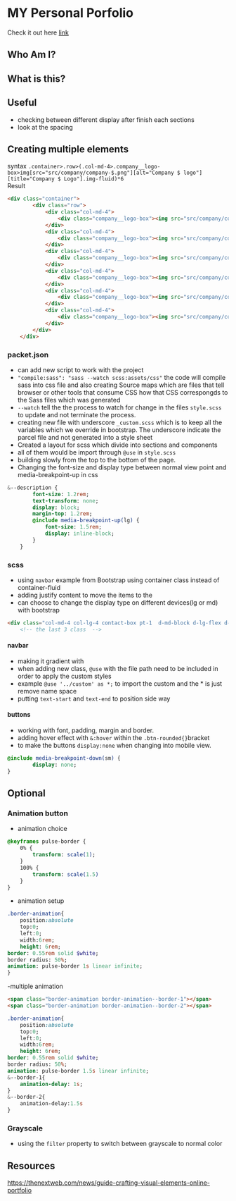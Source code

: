 # MY Personal Porfolio

Check it  out here [link](https://johndao1005.github.io/)

## Who Am I?

## What is this?

## Useful

- checking between different display after finish each sections
- look at the spacing

## Creating multiple elements

syntax `.container>.row>(.col-md-4>.company__logo-box>img[src="src/company/company-$.png"][alt="Company $ logo"][title="Company $ Logo"].img-fluid)*6`  
Result

```html
<div class="container">
        <div class="row">
            <div class="col-md-4">
                <div class="company__logo-box"><img src="src/company/company-1.png" alt="Company 1 logo" title="Company 1 Logo" class="img-fluid"></div>
            </div>
            <div class="col-md-4">
                <div class="company__logo-box"><img src="src/company/company-2.png" alt="Company 2 logo" title="Company 2 Logo" class="img-fluid"></div>
            </div>
            <div class="col-md-4">
                <div class="company__logo-box"><img src="src/company/company-3.png" alt="Company 3 logo" title="Company 3 Logo" class="img-fluid"></div>
            </div>
            <div class="col-md-4">
                <div class="company__logo-box"><img src="src/company/company-4.png" alt="Company 4 logo" title="Company 4 Logo" class="img-fluid"></div>
            </div>
            <div class="col-md-4">
                <div class="company__logo-box"><img src="src/company/company-5.png" alt="Company 5 logo" title="Company 5 Logo" class="img-fluid"></div>
            </div>
            <div class="col-md-4">
                <div class="company__logo-box"><img src="src/company/company-6.png" alt="Company 6 logo" title="Company 6 Logo" class="img-fluid"></div>
            </div>
        </div>
    </div>
```

### packet.json

- can add new script to work with the project
- `"compile:sass": "sass --watch scss:assets/css"` the code will compile sass into css file and also creating Source maps which are files that tell browser or other tools that consume CSS how that CSS correspongds to the Sass files which was generated
- `--watch` tell the the process to watch for change in the files `style.scss` to update and not terminate the process.
- creating new file with underscore `_custom.scss` which is to keep all the variables which we override in bootstrap. The underscore indicate the parcel file and not generated into a style sheet
- Created a layout for scss which divide into sections and components
- all of them would be import through `@use` in `style.scss`
- building slowly from the top to the bottom of the page.
- Changing the font-size and display type between normal view point and media-breakpoint-up in css

```sass
&--description {
        font-size: 1.2rem;
        text-transform: none;
        display: block;
        margin-top: 1.2rem;
        @include media-breakpoint-up(lg) {
            font-size: 1.5rem;
            display: inline-block;
        }
    }
```

### scss

- using `navbar` example from Bootstrap using container class instead of container-fluid
- adding justify content to move the items to the
- can choose to change the display type on different devices(lg or md) with bootstrap
```html
<div class="col-md-4 col-lg-4 contact-box pt-1  d-md-block d-lg-flex d-flex">
    <!-- the last 3 class  -->
```

#### navbar

- making it gradient with 
- when adding new class, `@use` with the file path need to be included in order to apply the custom styles
- example `@use '../custom' as *;` to import the custom and the * is just remove name space
- putting `text-start` and `text-end` to position side way

#### buttons

- working with font, padding, margin and border.
- adding hover effect with `&:hover` within the `.btn-rounded{}`bracket
- to make the buttons `display:none` when changing into mobile view.  
  
``` sass
@include media-breakpoint-down(sm) {
        display: none;
}
```


## Optional

### Animation button

- animation choice

``` sass
@keyframes pulse-border {
    0% {
        transform: scale(1);
    }
    100% {
        transform: scale(1.5)
    }
}
```

- animation setup

``` sass
.border-animation{
    position:absolute
    top:0;
    left:0;
    width:6rem;
    height: 6rem;
border: 0.55rem solid $white;
border radius: 50%;
animation: pulse-border 1s linear infinite;
}
```

-multiple animation

```html
<span class="border-animation border-animation--border-1"></span>
<span class="border-animation border-animation--border-2"></span>
```

```sass
.border-animation{
    position:absolute
    top:0;
    left:0;
    width:6rem;
    height: 6rem;
border: 0.55rem solid $white;
border radius: 50%;
animation: pulse-border 1.5s linear infinite;
&--border-1{
    animation-delay: 1s;
}
&--border-2{
    animation-delay:1.5s
}

```

### Grayscale

- using the `filter` property to switch between grayscale to normal color

## Resources

https://thenextweb.com/news/guide-crafting-visual-elements-online-portfolio  
